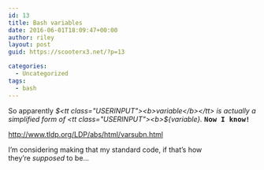 ```yaml
---
id: 13
title: Bash variables
date: 2016-06-01T18:09:47+00:00
author: riley
layout: post
guid: https://scooterx3.net/?p=13

categories:
  - Uncategorized
tags:
  - bash
---
```

So apparently _$<tt class="USERINPUT"><b>variable</b></tt> is actually a simplified form of <tt class="USERINPUT"><b>${variable}. </b></tt>_<tt class="USERINPUT"><b>Now I know! </b></tt>

http://www.tldp.org/LDP/abs/html/varsubn.html

I&#8217;m considering making that my standard code, if that&#8217;s how they&#8217;re _supposed_ to be&#8230;